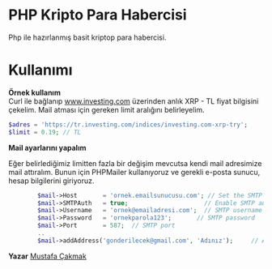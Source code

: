 # PHP Kripto Para Habercisi
Php ile hazırlanmış basit kriptop para habercisi.


# Kullanımı

**Örnek kullanım**<br>
Curl ile bağlanıp www.investing.com üzerinden anlık XRP - TL  fiyat bilgisini çekelim. Mail atması için gereken limit aralığını belirleyelim.

``` php
$adres = 'https://tr.investing.com/indices/investing.com-xrp-try';
$limit = 0.19; // TL
```

**Mail ayarlarını yapalım**<br>

Eğer belirlediğimiz limitten fazla bir değişim mevcutsa kendi mail adresimize mail attıralım. Bunun için PHPMailer kullanıyoruz ve gerekli e-posta sunucu, hesap bilgilerini giriyoruz.

``` php
        $mail->Host       = 'ornek.emailsunucusu.com'; // Set the SMTP server to send through
        $mail->SMTPAuth   = true;                     // Enable SMTP authentication
        $mail->Username   = 'ornek@emailadresi.com';  // SMTP username
        $mail->Password   = 'ornekparola123';       // SMTP password
        $mail->Port       = 587;  // SMTP port
        ..
        $mail->addAddress('gonderilecek@gmail.com', 'Adınız');     // Add a recipient
```

**Yazar**
[Mustafa Çakmak](http://www.gunlukyaz.com/)
